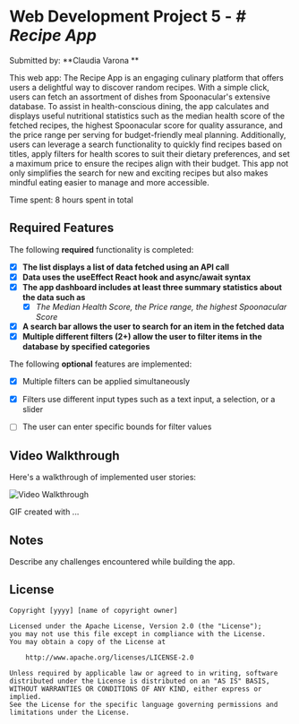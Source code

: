 
# Web Development Project 5 - *# Recipe App*

Submitted by: **Claudia Varona **

This web app: 
The Recipe App is an engaging culinary platform that offers users a delightful way to discover random recipes. With a simple click, users can fetch an assortment of dishes from Spoonacular's extensive database. To assist in health-conscious dining, the app calculates and displays useful nutritional statistics such as the median health score of the fetched recipes, the highest Spoonacular score for quality assurance, and the price range per serving for budget-friendly meal planning. Additionally, users can leverage a search functionality to quickly find recipes based on titles, apply filters for health scores to suit their dietary preferences, and set a maximum price to ensure the recipes align with their budget. This app not only simplifies the search for new and exciting recipes but also makes mindful eating easier to manage and more accessible.

Time spent: 8 hours spent in total

## Required Features

The following **required** functionality is completed:

- [x] **The list displays a list of data fetched using an API call**
- [x] **Data uses the useEffect React hook and async/await syntax**
- [X] **The app dashboard includes at least three summary statistics about the data such as**
  - [X] *The Median Health Score, the Price range, the highest Spoonacular Score*
- [x] **A search bar allows the user to search for an item in the fetched data**
- [x] **Multiple different filters (2+) allow the user to filter items in the database by specified categories**

The following **optional** features are implemented:

- [X] Multiple filters can be applied simultaneously
- [X] Filters use different input types such as a text input, a selection, or a slider
- [ ] The user can enter specific bounds for filter values


## Video Walkthrough

Here's a walkthrough of implemented user stories:

<img src='http://i.imgur.com/link/to/your/gif/file.gif' title='Video Walkthrough' width='' alt='Video Walkthrough' />

<!-- Replace this with whatever GIF tool you used! -->
GIF created with ...  
<!-- Recommended tools:
[Kap](https://getkap.co/) for macOS
[ScreenToGif](https://www.screentogif.com/) for Windows
[peek](https://github.com/phw/peek) for Linux. -->

## Notes

Describe any challenges encountered while building the app.

## License

    Copyright [yyyy] [name of copyright owner]

    Licensed under the Apache License, Version 2.0 (the "License");
    you may not use this file except in compliance with the License.
    You may obtain a copy of the License at

        http://www.apache.org/licenses/LICENSE-2.0

    Unless required by applicable law or agreed to in writing, software
    distributed under the License is distributed on an "AS IS" BASIS,
    WITHOUT WARRANTIES OR CONDITIONS OF ANY KIND, either express or implied.
    See the License for the specific language governing permissions and
    limitations under the License.
